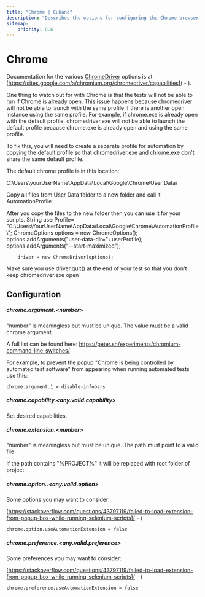 ```yaml
---
title: "Chrome | Cubano"
description: "Describes the options for configuring the Chrome browser with Cubano"
sitemap:
    priority: 0.6
---
```


# Chrome

Documentation for the various [ChromeDriver](https://github.com/SeleniumHQ/selenium/wiki/ChromeDriver) options is at [https://sites.google.com/a/chromium.org/chromedriver/capabilities]( - ).

One thing to watch out for with Chrome is that the tests will not be able to run if Chrome is already open. This issue happens because chromedriver will not be able to launch with the same profile if there is another open instance using the same profile. For example, if chrome.exe is already open with the default profile, chromedriver.exe will not be able to launch the default profile because chrome.exe is already open and using the same profile.

To fix this, you will need to create a separate profile for automation by copying the default profile so that chromedriver.exe and chrome.exe don't share the same default profile.

The default chrome profile is in this location:

C:\Users\yourUserName\AppData\Local\Google\Chrome\User Data\

Copy all files from User Data folder to a new folder and call it AutomationProfile

After you copy the files to the new folder then you can use it for your scripts.
        String userProfile= "C:\\Users\\YourUserName\\AppData\\Local\\Google\\Chrome\\AutomationProfile\\";
        ChromeOptions options = new ChromeOptions();
        options.addArguments("user-data-dir="+userProfile);
        options.addArguments("--start-maximized");

        driver = new ChromeDriver(options);

Make sure you use driver.quit() at the end of your test so that you don't keep chromedriver.exe open
 
## Configuration

##### chrome.argument.&lt;number&gt;

"number" is meaningless but must be unique. The value must be a valid chrome argument.

A full list can be found here: https://peter.sh/experiments/chromium-command-line-switches/

For example, to prevent the popup "Chrome is being controlled by automated test software" from appearing when running automated tests use this: 

    chrome.argument.1 = disable-infobars
		
##### chrome.capability.&lt;any.valid.capability&gt;

Set desired capabilities.

##### chrome.extension.&lt;number&gt;

"number" is meaningless but must be unique. The path must point to a valid file

If the path contains "%PROJECT%" it will be replaced with root folder of project

##### chrome.option..&lt;any.valid.option&gt;

Some options you may want to consider:

[https://stackoverflow.com/questions/43797119/failed-to-load-extension-from-popup-box-while-running-selenium-scripts]( - )

	chrome.option.useAutomationExtension = false

##### chrome.preference.&lt;any.valid.preference&gt;

Some preferences you may want to consider:

[https://stackoverflow.com/questions/43797119/failed-to-load-extension-from-popup-box-while-running-selenium-scripts]( - )

	chrome.preference.useAutomationExtension = false
